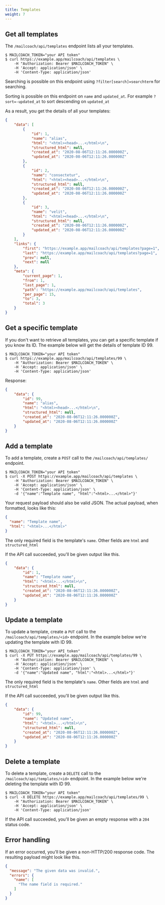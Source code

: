 ```yaml
---
title: Templates
weight: 7
---
```


## Get all templates

The `/mailcoach/api/templates` endpoint lists all your templates.

```shell script
$ MAILCOACH_TOKEN="your API token"
$ curl https://example.app/mailcoach/api/templates \
    -H "Authorization: Bearer $MAILCOACH_TOKEN" \
    -H 'Accept: application/json' \
    -H 'Content-Type: application/json'
```

Searching is possible on this endpoint using `?filter[search]=searchterm` for searching.

Sorting is possible on this endpoint on `name` and `updated_at`. For example `?sort=-updated_at` to sort descending on `updated_at`

As a result, you get the details of all your templates:

```json
{
    "data": [
        {
            "id": 1,
            "name": "alias",
            "html": "<html><head>...</html>\n",
            "structured_html": null,
            "created_at": "2020-08-06T12:11:26.000000Z",
            "updated_at": "2020-08-06T12:11:26.000000Z"
        },
        {
            "id": 2,
            "name": "consectetur",
            "html": "<html><head>...</html>\n",
            "structured_html": null,
            "created_at": "2020-08-06T12:11:26.000000Z",
            "updated_at": "2020-08-06T12:11:26.000000Z"
        },
        {
            "id": 3,
            "name": "velit",
            "html": "<html><head>...</html>\n",
            "structured_html": null,
            "created_at": "2020-08-06T12:11:26.000000Z",
            "updated_at": "2020-08-06T12:11:26.000000Z"
        }
    ],
    "links": {
        "first": "https://example.app/mailcoach/api/templates?page=1",
        "last": "https://example.app/mailcoach/api/templates?page=1",
        "prev": null,
        "next": null
    },
    "meta": {
        "current_page": 1,
        "from": 1,
        "last_page": 1,
        "path": "https://example.app/mailcoach/api/templates",
        "per_page": 15,
        "to": 3,
        "total": 3
    }
}
```

## Get a specific template

If you don't want to retrieve all templates, you can get a specific template if you know its ID. The example below will get the details of template ID 99.

```shell script
$ MAILCOACH_TOKEN="your API token"
$ curl https://example.app/mailcoach/api/templates/99 \
    -H "Authorization: Bearer $MAILCOACH_TOKEN" \
    -H 'Accept: application/json' \
    -H 'Content-Type: application/json'
```

Response:

```json
{
    "data": {
        "id": 99,
        "name": "alias",
        "html": "<html><head>...</html>\n",
        "structured_html": null,
        "created_at": "2020-08-06T12:11:26.000000Z",
        "updated_at": "2020-08-06T12:11:26.000000Z"
    }
}
```

## Add a template

To add a template, create a `POST` call to the `/mailcoach/api/templates/` endpoint.

```shell script
$ MAILCOACH_TOKEN="your API token"
$ curl -X POST https://example.app/mailcoach/api/templates \
    -H "Authorization: Bearer $MAILCOACH_TOKEN" \
    -H 'Accept: application/json' \
    -H 'Content-Type: application/json' \
    -d '{"name":"Template name", "html":"<html>...</html>"}'
```

Your request payload should also be valid JSON. The actual payload, when formatted, looks like this:

```json
{
  "name": "Template name",
  "html": "<html>...</html>"
}
```

The only required field is the template's `name`. Other fields are `html` and `structured_html`

If the API call succeeded, you'll be given output like this.

```json
{
    "data": {
        "id": 1,
        "name": "Template name",
        "html": "<html>...</html>\n",
        "structured_html": null,
        "created_at": "2020-08-06T12:11:26.000000Z",
        "updated_at": "2020-08-06T12:11:26.000000Z"
    }
}
```

## Update a template

To update a template, create a `PUT` call to the `/mailcoach/api/templates/<id>` endpoint. In the example below we're updating the template with ID 99.

```shell script
$ MAILCOACH_TOKEN="your API token"
$ curl -X PUT https://example.app/mailcoach/api/templates/99 \
    -H "Authorization: Bearer $MAILCOACH_TOKEN" \
    -H 'Accept: application/json' \
    -H 'Content-Type: application/json' \
    -d '{"name":"Updated name", "html":"<html>...</html>"}'
```

The only required field is the template's `name`. Other fields are `html` and `structured_html`

If the API call succeeded, you'll be given output like this.

```json
{
    "data": {
        "id": 99,
        "name": "Updated name",
        "html": "<html>...</html>\n",
        "structured_html": null,
        "created_at": "2020-08-06T12:11:26.000000Z",
        "updated_at": "2020-08-06T12:11:26.000000Z"
    }
}
```

## Delete a template

To delete a template, create a `DELETE` call to the `/mailcoach/api/templates/<id>` endpoint. In the example below we're deleting the template with ID 99.

```shell script
$ MAILCOACH_TOKEN="your API token"
$ curl -X DELETE https://example.app/mailcoach/api/templates/99 \
    -H "Authorization: Bearer $MAILCOACH_TOKEN" \
    -H 'Accept: application/json' \
    -H 'Content-Type: application/json'
```

If the API call succeeded, you'll be given an empty response with a `204` status code.

## Error handling

If an error occurred, you'll be given a non-HTTP/200 response code. The resulting payload might look like this.

```json
{
  "message": "The given data was invalid.",
  "errors": {
    "name": [
      "The name field is required."
    ]
  }
}
```
